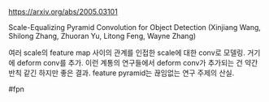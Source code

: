 https://arxiv.org/abs/2005.03101

Scale-Equalizing Pyramid Convolution for Object Detection (Xinjiang Wang, Shilong Zhang, Zhuoran Yu, Litong Feng, Wayne Zhang)

여러 scale의 feature map 사이의 관계를 인접한 scale에 대한 conv로 모델링. 거기에 deform conv를 추가. 이런 계통의 연구들에서 deform conv가 추가되는 건 약간 반칙 같긴 하지만 좋은 결과. feature pyramid는 끊임없는 연구 주제의 산실.

#fpn